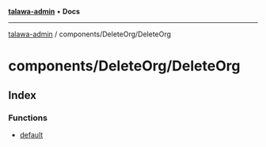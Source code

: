 [**talawa-admin**](../../../README.md) • **Docs**

***

[talawa-admin](../../../modules.md) / components/DeleteOrg/DeleteOrg

# components/DeleteOrg/DeleteOrg

## Index

### Functions

- [default](functions/default.md)
